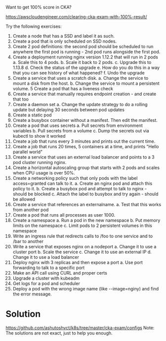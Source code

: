 Want to get 100% score in CKA?

https://awscloudengineer.com/clearing-cka-exam-with-100%-result/

Try the following exercises:

1. Create a node that has a SSD and label it as such. 
2. Create a pod that is only scheduled on SSD nodes.
2. Create 2 pod definitions: the second pod should be scheduled to run anywhere the first pod is running - 2nd pod runs alongside the first pod.
3. Create a deployment running nginx version 1.12.2 that will run in 2 pods
	a. Scale this to 4 pods.
	b. Scale it back to 2 pods.
	c. Upgrade this to 1.13.8
	d. Check the status of the upgrade
	e. How do you do this in a way that you can see history of what happened?
	f. Undo the upgrade
4. Create a service that uses a scratch disk.
	a. Change the service to mount a disk from the host.
	b. Change the service to mount a persistent volume.
5 Create a pod that has a liveness check
6. Create a service that manually requires endpoint creation - and create that too
7. Create a daemon set
	a. Change the update strategy to do a rolling update but delaying 30 seconds between pod updates
8. Create a static pod
9. Create a busybox container without a manifest. Then edit the manifest.
10. Create a pod that uses secrets
	a. Pull secrets from environment variables
	b. Pull secrets from a volume
	c. Dump the secrets out via kubectl to show it worked
11. Create a job that runs every 3 minutes and prints out the current time.
12. Create a job that runs 20 times, 5 containers at a time, and prints "Hello parallel world"
13. Create a service that uses an external load balancer and points to a 3 pod cluster running nginx.
14. Create a horizontal autoscaling group that starts with 2 pods and scales when CPU usage is over 50%.
15. Create a networking policy such that only pods with the label access=granted can talk to it.
	a. Create an nginx pod and attach this policy to it. 
	b. Create a busybox pod and attempt to talk to nginx - should be blocked
	c. Attach the label to busybox and try again - should be allowed
16. Create a service that references an externalname.
	a. Test that this works from another pod
17. Create a pod that runs all processes as user 1000.
18. Create a namespace
	a. Run a pod in the new namespace
	b. Put memory limits on the namespace
	c. Limit pods to 2 persistent volumes in this namespace
19. Write an ingress rule that redirects calls to /foo to one service and to /bar to another
20. Write a service that exposes nginx on a nodeport
	a. Change it to use a cluster port
	b. Scale the service
	c. Change it to use an external IP
	d. Change it to use a load balancer
21. Deploy nginx with 3 replicas and then expose a port
	a. Use port forwarding to talk to a specific port
22. Make an API call using CURL and proper certs
23. Upgrade a cluster with kubeadm
24. Get logs for a pod and scheduler
25. Deploy a pod with the wrong image name (like --image=nginy) and find the error message.


# Solution

https://github.com/ashutoshvct/k8s/tree/master/cka-exam/configs
Note: The solutions are not exact, just to help you enough.


